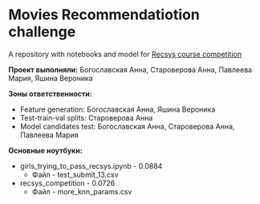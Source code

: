 # Movies Recommendatiotion challenge
A repository with notebooks and model for [Recsys course competition](https://www.kaggle.com/competitions/hse-rec-sys-challenge-2024)

**Проект выполняли:** Богославская Анна, Староверова Анна, Павлеева Мария, Яшина Вероника 

**Зоны ответственности:**
- Feature generation: Богославская Анна, Яшина Вероника 
- Test-train-val splits: Староверова Анна 
- Model candidates test: Богославская Анна, Староверова Анна, Павлеева Мария

**Основные ноутбуки:** 
- girls_trying_to_pass_recsys.ipynb - 0.0884
  - Файл - test_submit_13.csv
- recsys_competition - 0.0726
  - Файл - more_knn_params.csv
